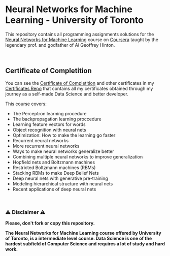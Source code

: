 # Neural Networks for Machine Learning - University of Toronto
This repository contains all programming assignments solutions for the [Neural Networks for Machine Learning](https://www.coursera.org/learn/neural-networks) course on [Coursera](https://www.coursera.org) taught by the legendary prof. and godfather of Ai Geoffrey Hinton.

<br/>

## Certificate of Completition
You can see the [Certificate of Completition](https://github.com/AlessandroCorradini/Certificates/blob/master/Coursera%20-%20Neural%20Networks%20for%20Machine%20Learning%20Certificate%20-%20University%20of%20Toronto.pdf) and other certificates in my [Certificates Repo](https://github.com/AlessandroCorradini/Certificates) that contains all my certificates obtained through my journey as a self-made Data Science and better developer.

This course covers:
- The Perceptron learning procedure
- The backpropagation learning proccedure
- Learning feature vectors for words
- Object recognition with neural nets
- Optimization: How to make the learning go faster
- Recurrent neural networks
- More recurrent neural networks
- Ways to make neural networks generalize better
- Combining multiple neural networks to improve generalization
- Hopfield nets and Boltzmann machines
- Restricted Boltzmann machines (RBMs)
- Stacking RBMs to make Deep Belief Nets
- Deep neural nets with generative pre-training
- Modeling hierarchical structure with neural nets
- Recent applications of deep neural nets

<br/>

### ⚠️ Disclaimer ⚠️
**Please, don't fork or copy this repository.**

**The Neural Networks for Machine Learning course offered by University of Toronto, is a intermediate level course. Data Science is one of the hardest subfield of Computer Science and requires a lot of study and hard work.**
